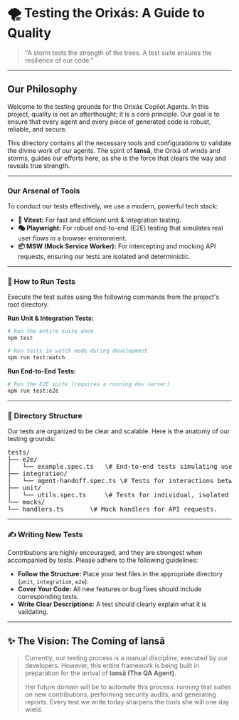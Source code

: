 
# 🌪️ Testing the Orixás: A Guide to Quality

> "A storm tests the strength of the trees. A test suite ensures the resilience of our code."

---

## Our Philosophy

Welcome to the testing grounds for the Orixás Copilot Agents. In this project, quality is not an afterthought; it is a core principle. Our goal is to ensure that every agent and every piece of generated code is robust, reliable, and secure.

This directory contains all the necessary tools and configurations to validate the divine work of our agents. The spirit of **Iansã**, the Orixá of winds and storms, guides our efforts here, as she is the force that clears the way and reveals true strength.

---

### Our Arsenal of Tools

To conduct our tests effectively, we use a modern, powerful tech stack:

* **🧪 Vitest:** For fast and efficient unit & integration testing.
* **🎭 Playwright:** For robust end-to-end (E2E) testing that simulates real user flows in a browser environment.
* **📦 MSW (Mock Service Worker):** For intercepting and mocking API requests, ensuring our tests are isolated and deterministic.

---

### 🚀 How to Run Tests

Execute the test suites using the following commands from the project's root directory.

**Run Unit & Integration Tests:**
```sh
# Run the entire suite once
npm test

# Run tests in watch mode during development
npm run test:watch
````

**Run End-to-End Tests:**

```sh
# Run the E2E suite (requires a running dev server)
npm run test:e2e
```

-----

### 📂 Directory Structure

Our tests are organized to be clear and scalable. Here is the anatomy of our testing grounds:

<pre>
tests/
├── e2e/
│   └── example.spec.ts   \# End-to-end tests simulating user journeys.
├── integration/
│   └── agent-handoff.spec.ts \# Tests for interactions between agents or modules.
├── unit/
│   └── utils.spec.ts     \# Tests for individual, isolated functions.
└── mocks/
└── handlers.ts       \# Mock handlers for API requests.
</pre>

-----

### ✍️ Writing New Tests

Contributions are highly encouraged, and they are strongest when accompanied by tests. Please adhere to the following guidelines:

  * **Follow the Structure:** Place your test files in the appropriate directory (`unit`, `integration`, `e2e`).
  * **Cover Your Code:** All new features or bug fixes should include corresponding tests.
  * **Write Clear Descriptions:** A test should clearly explain what it is validating.

-----

## ✨ The Vision: The Coming of Iansã

> Currently, our testing process is a manual discipline, executed by our developers. However, this entire framework is being built in preparation for the arrival of **Iansã (The QA Agent)**.
>
> Her future domain will be to automate this process: running test suites on new contributions, performing security audits, and generating reports. Every test we write today sharpens the tools she will one day wield.


